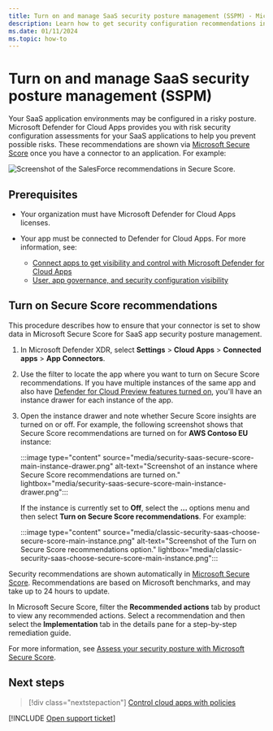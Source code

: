 ```yaml
---
title: Turn on and manage SaaS security posture management (SSPM) - Microsoft Defender for Cloud Apps
description: Learn how to get security configuration recommendations in Defender for Cloud Apps for your organization's SaaS applications.
ms.date: 01/11/2024
ms.topic: how-to
---
```


# Turn on and manage SaaS security posture management (SSPM)

Your SaaS application environments may be configured in a risky posture. Microsoft Defender for Cloud Apps provides you with risk security configuration assessments for your SaaS applications to help you prevent possible risks. These recommendations are shown via [Microsoft Secure Score](/microsoft-365/security/defender-endpoint/tvm-security-recommendation) once you have a connector to an application. For example:

![Screenshot of the SalesForce recommendations in Secure Score.](media/security-saas-sspm-in-secure-score-salesforce-filter.png)

## Prerequisites

- Your organization must have Microsoft Defender for Cloud Apps licenses.
- Your app must be connected to Defender for Cloud Apps. For more information, see:

    - [Connect apps to get visibility and control with Microsoft Defender for Cloud Apps](enable-instant-visibility-protection-and-governance-actions-for-your-apps.md)
    - [User, app governance, and security configuration visibility](enable-instant-visibility-protection-and-governance-actions-for-your-apps.md#user-app-governance-and-security-configuration-visibility)

## Turn on Secure Score recommendations

This procedure describes how to ensure that your connector is set to show data in Microsoft Secure Score for SaaS app security posture management.

1. In Microsoft Defender XDR, select **Settings** > **Cloud Apps** > **Connected apps** > **App Connectors**.

1. Use the filter to locate the app where you want to turn on Secure Score recommendations. If you have multiple instances of the same app and also have [Defender for Cloud Preview features turned on](preview-features.md), you'll have an instance drawer for each instance of the app.

1. Open the instance drawer and note whether Secure Score insights are turned on or off. For example, the following screenshot shows that Secure Score recommendations are turned on for **AWS Contoso EU** instance:

    :::image type="content" source="media/security-saas-secure-score-main-instance-drawer.png" alt-text="Screenshot of an instance where Secure Score recommendations are turned on." lightbox="media/security-saas-secure-score-main-instance-drawer.png":::

    If the instance is currently set to **Off**, select the **...** options menu and then select **Turn on Secure Score recommendations**. For example:

    :::image type="content" source="media/classic-security-saas-choose-secure-score-main-instance.png" alt-text="Screenshot of the Turn on Secure Score recommendations option." lightbox="media/classic-security-saas-choose-secure-score-main-instance.png":::

Security recommendations are shown automatically in [Microsoft Secure Score](/microsoft-365/security/defender/microsoft-secure-score). Recommendations are based on Microsoft benchmarks, and may take up to 24 hours to update.

In Microsoft Secure Score, filter the **Recommended actions** tab by product to view any recommended actions. Select a recommendation and then select the **Implementation** tab in the details pane for a step-by-step remediation guide.

For more information, see [Assess your security posture with Microsoft Secure Score](/microsoft-365/security/defender/microsoft-secure-score-improvement-actions).

## Next steps

> [!div class="nextstepaction"]
> [Control cloud apps with policies](control-cloud-apps-with-policies.md)

[!INCLUDE [Open support ticket](includes/support.md)]
